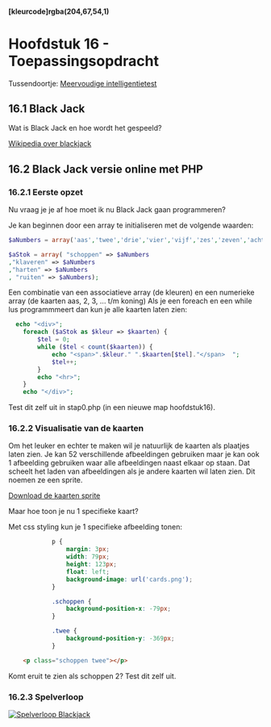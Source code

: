 #### [kleurcode]rgba(204,67,54,1)

#  Hoofdstuk 16 - Toepassingsopdracht  

Tussendoortje:
[Meervoudige intelligentietest](https://elo.kw1c.nl/CMS/Studie/811%20ICT-Academie/811%20VakkenInhoud/%5BB.22%20PHP%5D%20PHP/Productie/02.%20Opdrachten/Meervoudige_intelligentie_-_vragenlijst_leeg.xlsx)

## 16.1 Black Jack

Wat is Black Jack en hoe wordt het gespeeld?

[Wikipedia over blackjack](https://nl.wikipedia.org/wiki/Blackjack)

## 16.2 Black Jack versie online met PHP

### 16.2.1 Eerste opzet

Nu vraag je je af hoe moet ik nu Black Jack gaan programmeren?

Je kan beginnen door een array te initialiseren met de volgende waarden:
~~~php
$aNumbers = array('aas','twee','drie','vier','vijf','zes','zeven','acht','negen','tien','boer','vrouw','heer');

$aStok = array( "schoppen" => $aNumbers
,"klaveren" => $aNumbers
,"harten" => $aNumbers
, "ruiten" => $aNumbers);

~~~
Een combinatie van een associatieve array (de kleuren) en een numerieke array (de kaarten aas, 2, 3, ... t/m koning)
Als je een foreach en een while lus programmmeert dan kun je alle kaarten laten zien:
~~~php
  echo "<div>";
    foreach ($aStok as $kleur => $kaarten) {
        $tel = 0;
        while ($tel < count($kaarten)) {
            echo "<span>".$kleur." ".$kaarten[$tel]."</span>  ";
            $tel++;
        }
        echo "<hr>";
    }
    echo "</div>";
~~~

Test dit zelf uit in stap0.php (in een nieuwe map hoofdstuk16).

### 16.2.2 Visualisatie van de kaarten

Om het leuker en echter te maken wil je natuurlijk de kaarten als plaatjes laten zien. Je kan 52 verschillende afbeeldingen gebruiken maar je kan ook 1 afbeelding gebruiken waar alle afbeeldingen naast elkaar op staan.
Dat scheelt het laden van afbeeldingen als je andere kaarten wil laten zien. Dit noemen ze een sprite.

[Download de kaarten sprite](https://github.com/ictacademiekw1c/opdrachten-repository/blob/master/php/p3/images/cards.png?raw=true)

Maar hoe toon je nu 1 specifieke kaart?

Met css styling kun je 1 specifieke afbeelding tonen:
~~~css
            p {
                margin: 3px;
                width: 79px;
                height: 123px;
                float: left;
                background-image: url('cards.png');
            }

            .schoppen {
                background-position-x: -79px;
            }

            .twee {
                background-position-y: -369px;
            }
~~~

~~~html
    <p class="schoppen twee"></p>
~~~

Komt eruit te zien als schoppen 2? Test dit zelf uit.

### 16.2.3 Spelverloop 

[![Spelverloop Blackjack](https://github.com/ictacademiekw1c/opdrachten-repository/blob/master/php/p3/images/blackjackx.png?raw=true)](https://github.com/ictacademiekw1c/opdrachten-repository/blob/master/php/p3/images/blackjack.png?raw=true) 

